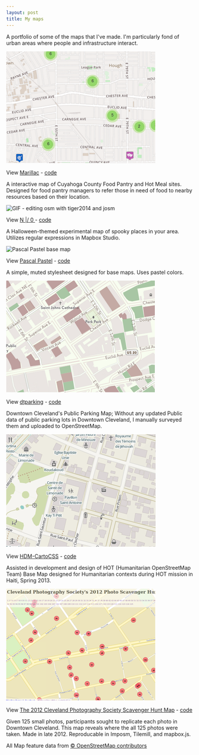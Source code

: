 ```yaml
---
layout: post 
title: My maps
---
```


A portfolio of some of the maps that I've made. I'm particularly fond of urban areas where people and infrastructure interact.


![Marillac, cuyahoga food pantry web map](/images/2015-03-24-marillac-excerpt.png "Marillac, cuyahoga food pantry web map")

View [Marillac](http://skorasaurus.github.io/marillac/) -  [code](https://github.com/skorasaurus/marillac) 
   
A interactive map of Cuyahoga County Food Pantry and Hot Meal sites. Designed for food pantry managers to refer those in need of food to nearby resources based on their location. 

![GIF - editing osm with tiger2014 and josm](http://api.tiles.mapbox.com/v4/skorasaurus.67b7e400/-81.5831,41.1425,8/400x300.png?access_token=pk.eyJ1Ijoic2tvcmFzYXVydXMiLCJhIjoiaEdGTUZWTSJ9.osOC8tWU3bMaNprVNoEu7g "will's Mapbox Map of -81.5831, 41.1425")


View [ N \|/ 0 ](nwo.html) - [code](https://github.com/skorasaurus/nw0.tm2)

A Halloween-themed experimental map of spooky places in your area. Utilizes regular expressions in Mapbox Studio. 


![Pascal Pastel base map](http://api.tiles.mapbox.com/v4/skorasaurus.5eb85050/-81.731,41.4425,13/400x300.png?access_token=pk.eyJ1Ijoic2tvcmFzYXVydXMiLCJhIjoiaEdGTUZWTSJ9.osOC8tWU3bMaNprVNoEu7g "will's Mapbox Map of -81.5831, 41.1425")

View [Pascal Pastel](https://a.tiles.mapbox.com/v4/skorasaurus.j73ni225/page.html?access_token=pk.eyJ1Ijoic2tvcmFzYXVydXMiLCJhIjoiaEdGTUZWTSJ9.osOC8tWU3bMaNprVNoEu7g#15/41.5040/-81.6829) - [code](https://github.com/skorasaurus/pascalpastel.tm2)


A simple, muted stylesheet designed for base maps. Uses pastel colors. 

![downtown cleveland public parking map](/images/2015-03-24-dtparkingexcerpt.png "downtown cleveland public parking map")

View [dtparking](http://skorasaurus.github.io/dtparking/) - [code](https://github.com/skorasaurus/dtparking)

Downtown Cleveland's Public Parking Map; Without any updated Public data of public parking lots in Downtown Cleveland, I manually surveyed them and uploaded to OpenStreetMap.

![HOT/HDM ma](/images/2015-03-24-hdm-cartocssexcerpt.png "HOT/HDM map")


View [HDM-CartoCSS](http://www.openstreetmap.org/#map=18/19.66975/-72.12474&layers=H) - [code](https://github.com/hotosm/HDM-CartoCSS/)

Assisted in development and design of HOT (Humanitarian OpenStreetMap Team) Base Map designed for Humanitarian contexts during HOT mission in Haiti, Spring 2013. 

![The CPS map](/images/2015-05-23-cps2012-excerpt.png "cleveland scav map")


View [The 2012 Cleveland Photography Society Scavenger Hunt Map](http://maps.jhfeichtnerfund.com) - [code](https://github.com/skorasaurus/cpsscav2012)

Given 125 small photos, participants sought to replicate each photo in Downtown Cleveland. This map reveals where the all 125 photos were taken. Made in late 2012. Reproducable in Imposm, Tilemill, and mapbox.js.

All Map feature data from [© OpenStreetMap contributors](http://www.openstreetmap.org/copyright)